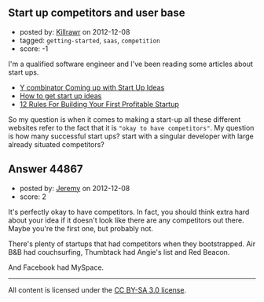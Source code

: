 ## Start up competitors and user base

- posted by: [Killrawr](https://stackexchange.com/users/-1/21973-killrawr) on 2012-12-08
- tagged: `getting-started`, `saas`, `competition`
- score: -1

I'm a qualified software engineer and I've been reading some articles about start ups.

- [Y combinator Coming up with Start Up Ideas](http://www.inc.com/jessica-stillman/y-combinator-paul-graham-coming-up-with-start-up-ideas.html)
- [How to get start up ideas](http://www.paulgraham.com/startupideas.html)
- [12 Rules For Building Your First Profitable Startup](http://www.layeredthoughts.com/startups/12-rules-for-building-your-first-profitable-startup)

So my question is when it comes to making a start-up all these different websites refer to the fact that it is `"okay to have competitors"`. My question is how many successful start ups? start with a singular developer with large already situated competitors?


## Answer 44867

- posted by: [Jeremy](https://stackexchange.com/users/-1/21977-jeremy) on 2012-12-08
- score: 2

It's perfectly okay to have competitors. In fact, you should think extra hard about your idea if it doesn't look like there are any competitors out there. Maybe you're the first one, but probably not.

There's plenty of startups that had competitors when they bootstrapped. Air B&B had couchsurfing, Thumbtack had Angie's list and Red Beacon.

And Facebook had MySpace.



---

All content is licensed under the [CC BY-SA 3.0 license](https://creativecommons.org/licenses/by-sa/3.0/).
